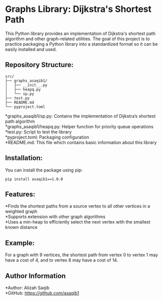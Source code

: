 # Graphs Library: Dijkstra's Shortest Path
This Python library provides an implementation of Dijkstra's shortest path algorithm and other graph-related utilities. The goal of this project is to practice packaging a Python library into a 
standardized format so it can be easily installed and used.

## Repository Structure: 
```text
src/
├── graphs_asaqib1/
│   ├── __init__.py
│   ├── heapq.py
│   └── sp.py
├── test.py
├── README.md
└── pyproject.toml
```

*graphs_asaqib1/sp.py: Contains the implementation of Dijkstra’s shortest path algorithm  
*graphs_asaqib1/heapq.py: Helper function for priority queue operations  
*test.py: Script to test the library  
*pyproject.toml: Packaging configuration  
*README.md: This file which contains basic information about this library  

## Installation: 
You can install the package using pip: 
```text
pip install asaqib1==1.0.0
```

## Features: 
*Finds the shortest paths from a source vertex to all other vertices in a weighted graph  
*Supports extension with other graph algorithms  
*Uses a min-heap to efficiently select the next vertex with the smallest known distance  

## Example: 
For a graph with 9 vertices, the shortest path from vertex 0 to vertex 1 may have a cost of 4, and to vertex 8 may have a cost of 14.

## Author Information
*Author: Alizah Saqib  
*GitHub: https://github.com/asaqib1  
